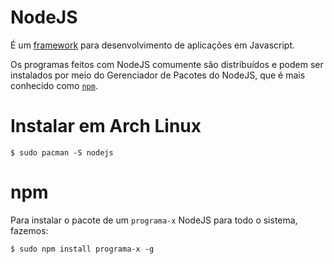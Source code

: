 # NodeJS

É um [framework] para desenvolvimento de aplicações em Javascript.

Os programas feitos com NodeJS comumente são distribuídos e podem ser instalados por meio do Gerenciador de Pacotes do NodeJS, que é mais conhecido como [`npm`](npm). 

# Instalar em Arch Linux

```console
$ sudo pacman -S nodejs
```

# npm

Para instalar o pacote de um `programa-x` NodeJS para todo o sistema, fazemos:

```console
$ sudo npm install programa-x -g
```

[framework]: http://pt.wikipedia.org/wiki/Framework
